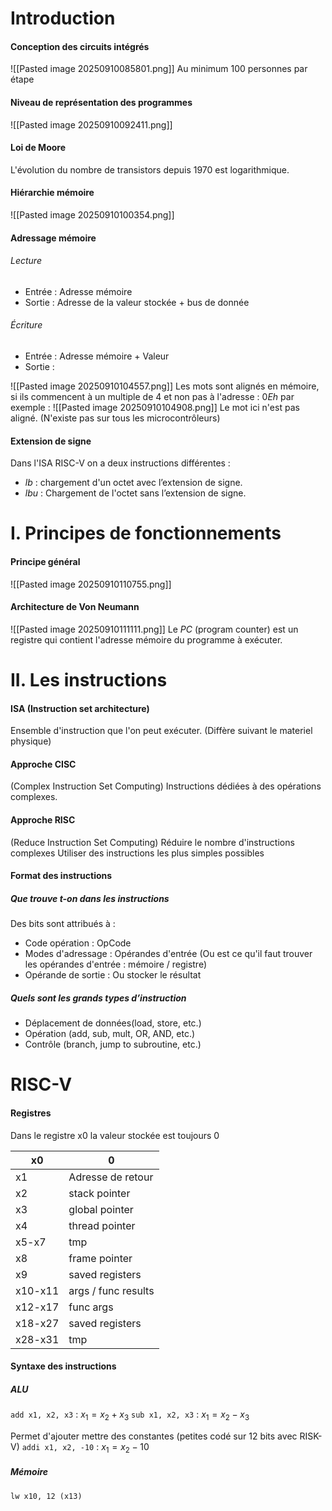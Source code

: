 # Introduction
#### Conception des circuits intégrés
![[Pasted image 20250910085801.png]]
Au minimum $100$ personnes par étape
#### Niveau de représentation des programmes
![[Pasted image 20250910092411.png]]

#### Loi de Moore
L'évolution du nombre de transistors depuis $1970$ est logarithmique. 

#### Hiérarchie mémoire
![[Pasted image 20250910100354.png]]

#### Adressage mémoire
###### Lecture
- Entrée : Adresse mémoire
- Sortie : Adresse de la valeur stockée + bus de donnée
###### Écriture
- Entrée : Adresse mémoire + Valeur
- Sortie : 

![[Pasted image 20250910104557.png]]
Les mots sont alignés en mémoire, si ils commencent à un multiple de $4$ et non pas à l'adresse : $0Eh$ par exemple :
![[Pasted image 20250910104908.png]]
Le mot ici n'est pas aligné. (N'existe pas sur tous les microcontrôleurs)

#### Extension de signe
Dans l'ISA RISC-V on a deux instructions différentes : 
- $lb$ : chargement d'un octet avec l’extension de signe.
- $lbu$ : Chargement de l'octet sans l’extension de signe.

# I. Principes de fonctionnements
#### Principe général
![[Pasted image 20250910110755.png]]
#### Architecture de Von Neumann
![[Pasted image 20250910111111.png]]
Le $PC$ (program counter) est un registre qui contient l'adresse mémoire du programme à exécuter. 

# II. Les instructions
#### ISA (Instruction set architecture)
Ensemble d'instruction que l'on peut exécuter. (Diffère suivant le materiel physique)

#### Approche CISC
(Complex Instruction Set Computing)
Instructions dédiées à des opérations complexes. 

#### Approche RISC
(Reduce Instruction Set Computing)
Réduire le nombre d'instructions complexes
Utiliser des instructions les plus simples possibles

#### Format des instructions
##### Que trouve t-on dans les instructions
Des bits sont attribués à : 
- Code opération : OpCode
- Modes d'adressage : Opérandes d'entrée (Ou est ce qu'il faut trouver les opérandes d'entrée : mémoire / registre)
- Opérande de sortie : Ou stocker le résultat

##### Quels sont les grands types d’instruction
- Déplacement de données(load, store, etc.)
- Opération (add, sub, mult, OR, AND, etc.)
- Contrôle (branch, jump to subroutine, etc.)

# RISC-V
#### Registres
Dans le registre x0 la valeur stockée est toujours $0$

| x0      | 0                   |
| ------- | ------------------- |
| x1      | Adresse de retour   |
| x2      | stack pointer       |
| x3      | global pointer      |
| x4      | thread pointer      |
| x5-x7   | tmp                 |
| x8      | frame pointer       |
| x9      | saved registers     |
| x10-x11 | args / func results |
| x12-x17 | func args           |
| x18-x27 | saved registers     |
| x28-x31 | tmp                 |

#### Syntaxe des instructions
##### ALU
``` add x1, x2, x3 ```  : $x_{1} = x_{2} + x_{3}$
``` sub x1, x2, x3 ```  : $x_{1} = x_{2} - x_{3}$

Permet d'ajouter mettre des constantes (petites codé sur $12$ bits avec RISK-V)
``` addi x1, x2, -10 ```  : $x_{1} = x_{2} -10$

##### Mémoire
``` lw x10, 12 (x13) ``` 